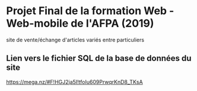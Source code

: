 # Projet Final de la formation Web - Web-mobile de l'AFPA (2019) 
site de vente/échange d'articles variés entre particuliers

## Lien vers le fichier SQL de la base de données du site
https://mega.nz/#F!HGJ2ja5I!tfoIu609PrwqrKnD8_TKsA
